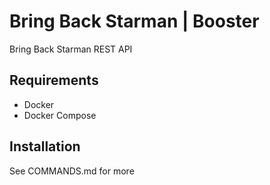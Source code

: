 # Bring Back Starman | Booster

Bring Back Starman REST API

## Requirements
- Docker
- Docker Compose

## Installation
See COMMANDS.md for more
